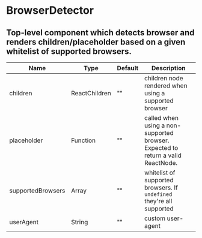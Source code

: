 # BrowserDetector

## Top-level component which detects browser and renders children/placeholder based on a given whitelist of supported browsers.

|Name|Type|Default|Description|
|----|----|-------|-----------|
| children | ReactChildren | "" | children node rendered when using a supported browser |
| placeholder | Function | "" | called when using a non-supported browser. Expected to return a valid ReactNode. |
| supportedBrowsers | Array<Browser> | "" | whitelist of supported browsers. If `undefined` they're all supported |
| userAgent | String | "" | custom user-agent |
